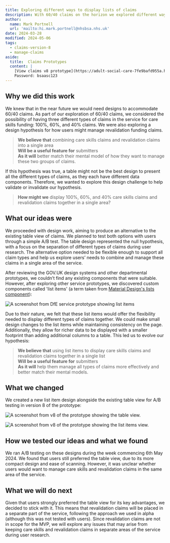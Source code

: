 ```yaml
---
title: Exploring different ways to display lists of claims
description: With 60/40 claims on the horizon we explored different ways to present lists of claims to users.
author:
  name: Mark Portnell
  url: 'mailto:hi.mark.portnell@nhsbsa.nhs.uk'
date: 2024-03-28
modified: 2024-05-06
tags:
  - claims-version-8
  - manage-claims
aside:
  title:  Claims Prototypes
  content: |
    [View claims v8 prototype](https://adult-social-care-7fe9bafd955a.herokuapp.com/claims/prototypes/design/v8/) 
    Password: bsaasc123
---
```


## Why we did this work

We knew that in the near future we would need designs to accommodate 60/40 claims. As part of our exploration of 60/40 claims, we considered the possibility of having three different types of claims in the service for care skills funding: 100%, 60%, and 40% claims. We were also exploring a design hypothesis for how users might manage revalidation funding claims.

> **We believe that** combining care skills claims and revalidation claims into a single area  
> **Will be a useful feature for** submitters  
> **As it will** better match their mental model of how they want to manage these two groups of claims.

If this hypothesis was true, a table might not be the best design to present all the different types of claims, as they each have different data components. Therefore, we wanted to explore this design challenge to help validate or invalidate our hypothesis.

> **How might we** display 100%, 60%, and 40% care skills claims and revalidation claims together in a single area?

## What our ideas were

We proceeded with design work, aiming to produce an alternative to the existing table view of claims. We planned to test both options with users through a simple A/B test. The table design represented the null hypothesis, with a focus on the separation of different types of claims during user research. The alternative option needed to be flexible enough to support all claim types and help us explore users’ needs to combine and manage these claims in a single area of the service.

After reviewing the GOV.UK design systems and other departmental prototypes, we couldn’t find any existing components that were suitable. However, after exploring other service prototypes, we discovered custom components called 'list items' (a term taken from [Material Design's lists component](https://m3.material.io/components/lists/overview)):

![A screenshot from DfE service prototype showing list items](DfE-list-items.png "List items from a DfE service")

Due to their nature, we felt that these list items would offer the flexibility needed to display different types of claims together. We could make small design changes to the list items while maintaining consistency on the page. Additionally, they allow for richer data to be displayed with a smaller footprint than adding additional columns to a table. This led us to evolve our hypothesis:

> **We believe that** using list items to display care skills claims and revalidation claims together in a single list  
> **Will be a useful feature for** submitters  
> **As it will** help them manage all types of claims more effectively and better match their mental models.

## What we changed

We created a new list item design alongside the existing table view for A/B testing in version 8 of the prototype:

![A screenshot from v8 of the prototype showing the table view.](table-view.png "Table view")

![A screenshot from v8 of the prototype showing the list items view.](list-view.png "List item view")

## How we tested our ideas and what we found

We ran A/B testing on these designs during the week commencing 6th May 2024. We found that users still preferred the table view, due to its more compact design and ease of scanning. However, it was unclear whether users would want to manage care skills and revalidation claims in the same area of the service.

## What we will do next

Given that users strongly preferred the table view for its key advantages, we decided to stick with it. This means that revalidation claims will be placed in a separate part of the service, following the approach we used in alpha (although this was not tested with users). Since revalidation claims are not in scope for the MVP, we will explore any issues that may arise from keeping care skills and revalidation claims in separate areas of the service during user research.